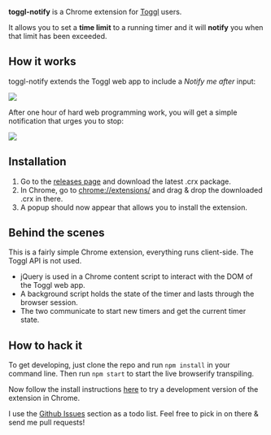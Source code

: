 **toggl-notify** is a Chrome extension for [Toggl](https://toggl.com/) users. 

It allows you to set a **time limit** to a running timer and it will **notify** you when that limit has been exceeded.

## How it works

toggl-notify extends the Toggl web app to include a *Notify me after* input:

![](https://i.imgur.com/w8SG8EL.png)

After one hour of hard web programming work, you will get a simple notification that urges you to stop:

![](https://i.imgur.com/Eqhq3CK.png)

## Installation

1. Go to the [releases page](https://github.com/th0rgall/toggl-notify/releases) and download the latest .crx package.
2. In Chrome, go to [chrome://extensions/](chrome://extensions/) and drag & drop the downloaded .crx in there.
3. A popup should now appear that allows you to install the extension.

## Behind the scenes

This is a fairly simple Chrome extension, everything runs client-side. The Toggl API is not used.

- jQuery is used in a Chrome content script to interact with the DOM of the Toggl web app.
- A background script holds the state of the timer and lasts through the browser session.
- The two communicate to start new timers and get the current timer state.

## How to hack it

To get developing, just clone the repo and run `npm install` in your command line. Then run `npm start` to start the live browserify transpiling. 

Now follow the install instructions [here](https://developer.chrome.com/extensions/getstarted#unpacked) to try a development version of the extension in Chrome.

I use the [Github Issues](https://github.com/th0rgall/toggl-notify/issues) section as a todo list. Feel free to pick in on there & send me pull requests!
